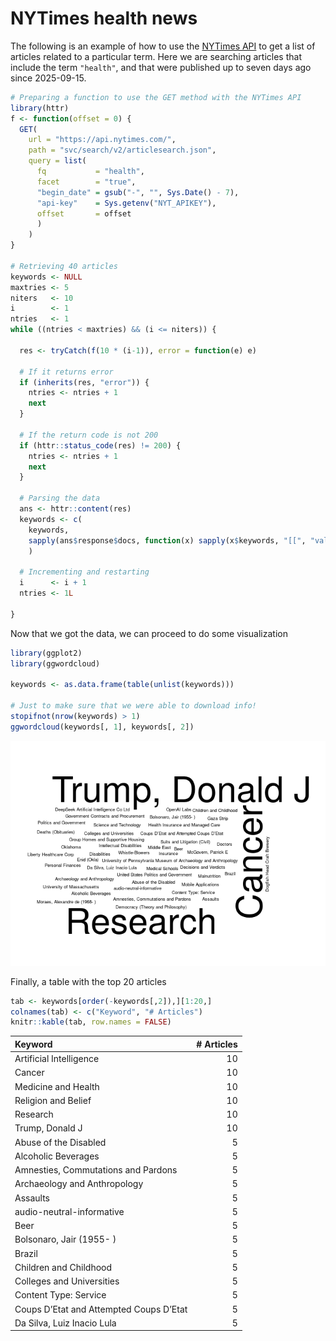 
# NYTimes health news

The following is an example of how to use the [NYTimes
API](https://developer.nytimes.com/) to get a list of articles related
to a particular term. Here we are searching articles that include the
term `"health"`, and that were published up to seven days ago since
2025-09-15.

``` r
# Preparing a function to use the GET method with the NYTimes API
library(httr)
f <- function(offset = 0) {
  GET(
    url = "https://api.nytimes.com/",
    path = "svc/search/v2/articlesearch.json",
    query = list(
      fq           = "health",
      facet        = "true",
      "begin_date" = gsub("-", "", Sys.Date() - 7),
      "api-key"    = Sys.getenv("NYT_APIKEY"),
      offset       = offset
      )
    )
}

# Retrieving 40 articles
keywords <- NULL
maxtries <- 5
niters   <- 10
i        <- 1
ntries   <- 1
while ((ntries < maxtries) && (i <= niters)) {
  
  res <- tryCatch(f(10 * (i-1)), error = function(e) e)
  
  # If it returns error
  if (inherits(res, "error")) {
    ntries <- ntries + 1
    next
  }
  
  # If the return code is not 200
  if (httr::status_code(res) != 200) {
    ntries <- ntries + 1
    next
  }
  
  # Parsing the data
  ans <- httr::content(res)
  keywords <- c(
    keywords,
    sapply(ans$response$docs, function(x) sapply(x$keywords, "[[", "value"))
    )
  
  # Incrementing and restarting
  i      <- i + 1
  ntries <- 1L
  
}
```

Now that we got the data, we can proceed to do some visualization

``` r
library(ggplot2)
library(ggwordcloud)

keywords <- as.data.frame(table(unlist(keywords)))

# Just to make sure that we were able to download info!
stopifnot(nrow(keywords) > 1)
ggwordcloud(keywords[, 1], keywords[, 2])
```

![](README_files/figure-gfm/preparing-data-1.png)<!-- -->

Finally, a table with the top 20 articles

``` r
tab <- keywords[order(-keywords[,2]),][1:20,]
colnames(tab) <- c("Keyword", "# Articles")
knitr::kable(tab, row.names = FALSE)
```

| Keyword                                 | \# Articles |
|:----------------------------------------|------------:|
| Artificial Intelligence                 |          10 |
| Cancer                                  |          10 |
| Medicine and Health                     |          10 |
| Religion and Belief                     |          10 |
| Research                                |          10 |
| Trump, Donald J                         |          10 |
| Abuse of the Disabled                   |           5 |
| Alcoholic Beverages                     |           5 |
| Amnesties, Commutations and Pardons     |           5 |
| Archaeology and Anthropology            |           5 |
| Assaults                                |           5 |
| audio-neutral-informative               |           5 |
| Beer                                    |           5 |
| Bolsonaro, Jair (1955- )                |           5 |
| Brazil                                  |           5 |
| Children and Childhood                  |           5 |
| Colleges and Universities               |           5 |
| Content Type: Service                   |           5 |
| Coups D’Etat and Attempted Coups D’Etat |           5 |
| Da Silva, Luiz Inacio Lula              |           5 |
